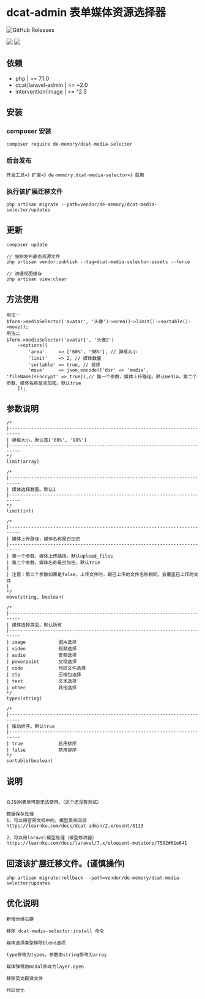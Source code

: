 # dcat-admin 表单媒体资源选择器

[//]: # (<p align="center">)

[//]: # (    <a href="https://packagist.org/packages/de-memory/dcat-media-selector">)

[//]: # (        <img src="https://img.shields.io/packagist/dt/de-memory/dcat-media-selector.svg?color=" />)

[//]: # (    </a> )

[//]: # (    <a><img src="https://img.shields.io/badge/php-7.1+-59a9f8.svg?style=flat" /></a> )

[//]: # (    <a><img src="https://img.shields.io/badge/laravel-7.29+-59a9f8.svg?style=flat" ></a>)

[//]: # (</p>)

![GitHub Releases](https://img.shields.io/packagist/dt/de-memory/dcat-media-selector.svg?color=?style=for-the-badge)

![](https://raw.githubusercontent.com/de-memory/dcat-media-selector/master/1.png)
![](https://raw.githubusercontent.com/de-memory/dcat-media-selector/master/2.png)

## 依赖

- php | >= 7.1.0
- dcat/laravel-admin | >= ~2.0
- intervention/image | >= ^2.5

## 安装

### composer 安装

```
composer require de-memory/dcat-media-selector
```

### 后台发布

```
开发工具=》扩展=》de-memory.dcat-media-selector=》启用
```

### 执行该扩展迁移文件

```
php artisan migrate --path=vendor/de-memory/dcat-media-selector/updates
```

## 更新

```
composer update

// 强制发布静态资源文件
php artisan vendor:publish --tag=dcat-media-selector-assets --force

// 清理视图缓存
php artisan view:clear
```

## 方法使用

```
用法一
$form->mediaSelector('avatar', '头像')->area()->limit()->sortable()->move();
用法二
$form->mediaSelector('avatar1', '头像2')
    ->options([
        'area'     => ['60%', '98%'], // 弹框大小
        'limit'    => 2, // 媒体数量
        'sortable' => true, // 排序
        'move'     => json_encode(['dir' => 'media', 'fileNameIsEncrypt' => true]),// 第一个参数，媒体上传路径。默认media。第二个参数，媒体名称是否加密。默认true
    ]);
```

## 参数说明

```
/*
|--------------------------------------------------------------------------
| 弹框大小。默认宽['60%', '98%']
|--------------------------------------------------------------------------
*/
limit(array)

/*
|--------------------------------------------------------------------------
| 媒体选择数量。默认1
|--------------------------------------------------------------------------
*/
limit(int)

/*
|--------------------------------------------------------------------------
| 媒体上传路径，媒体名称是否加密
|--------------------------------------------------------------------------
| 第一个参数，媒体上传路径。默认upload_files
| 第二个参数，媒体名称是否加密。默认true
|
| 注意：第二个参数如果是false，上传文件时，跟已上传的文件名称相同，会覆盖已上传的文件
| 
*/
move(string, boolean)

/*
|--------------------------------------------------------------------------
| 媒体选择类型。默认所有
|--------------------------------------------------------------------------
| image            图片选择
| video            视频选择
| audio            音频选择
| powerpoint       文稿选择
| code             代码文件选择
| zip              压缩包选择
| text             文本选择
| other            其他选择
*/
types(string)

/*
|--------------------------------------------------------------------------
| 推动排序。默认true
|--------------------------------------------------------------------------
| true             启用排序
| false            禁用排序
*/
sortable(boolean)
```

## 说明

```

在JSON表单可能无法使用。（这个还没有测试）

数据保存处理
1、可以用官网文档中的，模型表单回调
https://learnku.com/docs/dcat-admin/2.x/event/8113

2、可以用laravel模型处理（模型修改器）
https://learnku.com/docs/laravel/7.x/eloquent-mutators/7502#81e641
```

## 回滚该扩展迁移文件。(谨慎操作)

```
php artisan migrate:rollback --path=vendor/de-memory/dcat-media-selector/updates
```

## 优化说明

```
新增分组右键

移除 dcat-media-selector:install 命令

媒体选择类型移除blend选项

type修改为types。参数由string修改为array

媒体弹框由modal修改为layer.open

移除英文翻译文件

代码优化
```
